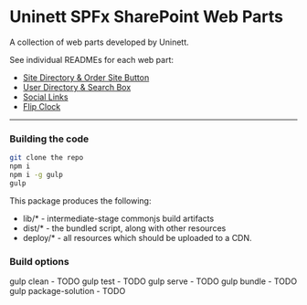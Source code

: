 # Uninett SPFx SharePoint Web Parts

A collection of web parts developed by Uninett.  

See individual READMEs for each web part:

* [Site Directory & Order Site Button](documentation/readme/site-directory.md)
* [User Directory & Search Box](documentation/readme/user-directory.md)
* [Social Links](documentation/readme/social-links.md)
* [Flip Clock](documentation/readme/flip-clock.md)


___

### Building the code

```bash
git clone the repo
npm i
npm i -g gulp
gulp
```

This package produces the following:

* lib/* - intermediate-stage commonjs build artifacts
* dist/* - the bundled script, along with other resources
* deploy/* - all resources which should be uploaded to a CDN.

### Build options

gulp clean - TODO
gulp test - TODO
gulp serve - TODO
gulp bundle - TODO
gulp package-solution - TODO
